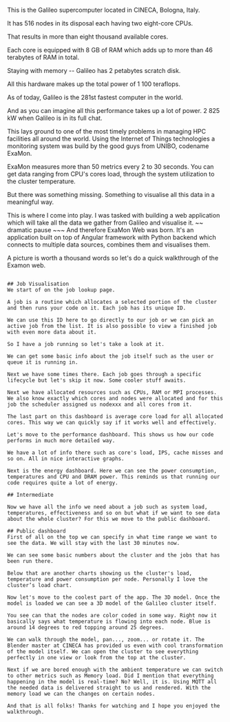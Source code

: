 This is the Galileo supercomputer located in CINECA, Bologna, Italy.

It has 516 nodes in its disposal each having two eight-core CPUs.

That results in more than eight thousand available cores.

Each core is equipped with 8 GB of RAM which adds up to more than 46 terabytes of RAM in total.

Staying with memory -- Galileo has 2 petabytes scratch disk.

All this hardware makes up the total power of 1 100 teraflops.

As of today, Galileo is the 281st fastest computer in the world.

And as you can imagine all this performance takes up a lot of power. 2 825 kW when Galileo is in its full chat.

This lays ground to one of the most timely problems in managing HPC facilities all around the world. Using the Internet of Things technologies a monitoring system was build by the good guys from UNIBO, codename ExaMon.

ExaMon measures more than 50 metrics every 2 to 30 seconds. You can get data ranging from CPU's cores load, through the system utilization to the cluster temperature.

But there was something missing. Something to visualise all this data in a meaningful way.

This is where I come into play. I was tasked with building a web application which will take all the data we gather from Galileo and visualise it.
~~ dramatic pause ~~~
And therefore ExaMon Web was born. It's an application built on top of Angular framework with Python backend which connects to multiple data sources, combines them and visualises them.

A picture is worth a thousand words so let's do a quick walkthrough of the Examon web.

~~~ Screen ~~~

## Job Visualisation
We start of on the job lookup page.

A job is a routine which allocates a selected portion of the cluster and then runs your code on it. Each job has its unique ID.

We can use this ID here to go directly to our job or we can pick an active job from the list. It is also possible to view a finished job with even more data about it.

So I have a job running so let's take a look at it.

We can get some basic info about the job itself such as the user or queue it is running in.

Next we have some times there. Each job goes through a specific lifecycle but let's skip it now. Some cooler stuff awaits.

Next we have allocated resources such as CPUs, RAM or MPI processes. We also know exactly which cores and nodes were allocated and for this job the scheduler assigned us nodexxx and all cores from it.

The last part on this dashboard is average core load for all allocated cores. This way we can quickly say if it works well and effectively.

Let's move to the performance dashboard. This shows us how our code performs in much more detailed way.

We have a lot of info there such as core's load, IPS, cache misses and so on. All in nice interactive graphs.

Next is the energy dashboard. Here we can see the power consumption, temperatures and CPU and DRAM power. This reminds us that running our code requires quite a lot of energy.

## Intermediate

Now we have all the info we need about a job such as system load, temperatures, effectiveness and so on but what if we want to see data about the whole cluster? For this we move to the public dashboard.

## Public dashboard
First of all on the top we can specify in what time range we want to see the data. We will stay with the last 30 minutes now.

We can see some basic numbers about the cluster and the jobs that has been run there.

Below that are another charts showing us the cluster's load, temperature and power consumption per node. Personally I love the cluster’s load chart.

Now let's move to the coolest part of the app. The 3D model. Once the model is loaded we can see a 3D model of the Galileo cluster itself.

You see can that the nodes are color coded in some way. Right now it basically says what temperature is flowing into each node. Blue is around 14 degrees to red topping around 25 degrees.

We can walk through the model, pan..., zoom... or rotate it. The Blender master at CINECA has provided us even with cool transformation of the model itself. We can open the cluster to see everything perfectly in one view or look from the top at the cluster.

Next if we are bored enough with the ambient temperature we can switch to other metrics such as Memory load. Did I mention that everything happening in the model is real-time? No? Well, it is. Using MQTT all the needed data is delivered straight to us and rendered. With the memory load we can the changes on certain nodes.

And that is all folks! Thanks for watching and I hope you enjoyed the walkthrough.



